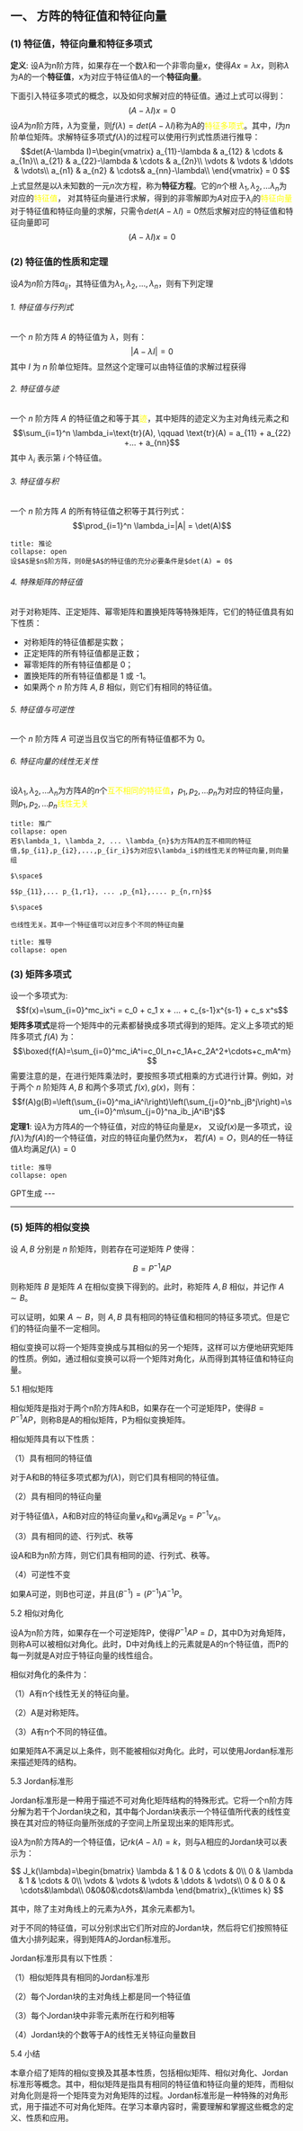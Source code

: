 ## 一、 方阵的特征值和特征向量
### (1) 特征值，特征向量和特征多项式
**定义**: 设A为n阶方阵，如果存在一个数$\lambda$和一个非零向量$x$，使得$Ax=\lambda x$，则称$\lambda$为A的一个**特征值**，x为对应于特征值$\lambda$的一个**特征向量**。

下面引入特征多项式的概念，以及如何求解对应的特征值。通过上式可以得到：
$$(A - \lambda I)x = 0$$
设$A$为$n$阶方阵，$\lambda$为变量，则$f(\lambda)=det(A-\lambda I)$称为A的<mark style="background: transparent; color: yellow">特征多项式</mark>。其中，$I$为$n$阶单位矩阵。求解特征多项式$f(\lambda)$的过程可以使用行列式性质进行推导：
$$det(A-\lambda I)=\begin{vmatrix}
a_{11}-\lambda & a_{12} & \cdots & a_{1n}\\
a_{21} & a_{22}-\lambda & \cdots & a_{2n}\\
\vdots & \vdots & \ddots & \vdots\\
a_{n1} & a_{n2} & \cdots& a_{nn}-\lambda\\
\end{vmatrix} = 0
$$
上式显然是以$\lambda$未知数的一元$n$次方程，称为**特征方程**。它的$n$个根 $\lambda_1,\lambda_2,...\lambda_n$为对应的<mark style="background: transparent; color: yellow">特征值</mark>， 对其特征向量进行求解，得到的非零解即为$A$对应于$\lambda_i$的<mark style="background: transparent; color: yellow">特征向量</mark>
对于特征值和特征向量的求解，只需令$det(A-\lambda I) = 0$然后求解对应的特征值和特征向量即可
$$(A-\lambda I)x=0$$
### (2) 特征值的性质和定理
设$A$为$n$阶方阵$a_{ij}$，其特征值为$\lambda_1, \lambda_2, ...,\lambda_n$，则有下列定理
###### 1. 特征值与行列式
一个 $n$ 阶方阵 $A$ 的特征值为 $\lambda$，则有：
$$|A-\lambda I|=0$$
其中 $I$ 为 $n$ 阶单位矩阵。显然这个定理可以由特征值的求解过程获得
###### 2. 特征值与迹
一个 $n$ 阶方阵 $A$ 的特征值之和等于其<mark style="background: transparent; color: yellow">迹</mark>，其中矩阵的迹定义为主对角线元素之和
$$\sum_{i=1}^n \lambda_i=\text{tr}(A),  \qquad \text{tr}(A) = a_{11} + a_{22} +... + a_{nn}$$
其中 $\lambda_i$ 表示第 $i$ 个特征值。

###### 3. 特征值与积
一个 $n$ 阶方阵 $A$ 的所有特征值之积等于其行列式：
$$\prod_{i=1}^n \lambda_i=|A| = \det(A)$$
`````ad-note
title: 推论
collapse: open
设$A$是$n$阶方阵，则0是$A$的特征值的充分必要条件是$det(A) = 0$
`````

###### 4. 特殊矩阵的特征值
对于对称矩阵、正定矩阵、幂零矩阵和置换矩阵等特殊矩阵，它们的特征值具有如下性质：
- 对称矩阵的特征值都是实数；
- 正定矩阵的所有特征值都是正数；
- 幂零矩阵的所有特征值都是 0；
- 置换矩阵的所有特征值都是 1 或 -1。
- 如果两个 $n$ 阶方阵 $A,B$ 相似，则它们有相同的特征值。

###### 5. 特征值与可逆性
一个 $n$ 阶方阵 $A$ 可逆当且仅当它的所有特征值都不为 0。

###### 6. 特征向量的线性无关性
设$\lambda_1, \lambda_2, ...\lambda_n$为方阵$A$的$n$个<mark style="background: transparent; color: yellow">互不相同的特征值</mark>，$p_1, p_2, ... p_n$为对应的特征向量，则$p_1, p_2, ...p_n$<mark style="background: transparent; color: yellow">线性无关</mark>

`````ad-note
title: 推广
collapse: open
若$\lambda_1, \lambda_2, ... \lambda_{n}$为方阵A的互不相同的特征值,$p_{i1},p_{i2},...,p_{ir_i}$为对应$\lambda_i$的线性无关的特征向量,则向量组

$\space$

$$p_{11},... p_{1,r1}, ... ,p_{n1},.... p_{n,rn}$$

$\space$ 

也线性无关。其中一个特征值可以对应多个不同的特征向量
`````

`````ad-todo
title: 推导
collapse: open
`````

### (3) 矩阵多项式
设一个多项式为: 
$$f(x)=\sum_{i=0}^mc_ix^i = c_0 + c_1 x + ... + c_{s-1}x^{s-1} + c_s x^s$$
**矩阵多项式**是将一个矩阵中的元素都替换成多项式得到的矩阵。定义上多项式的矩阵多项式 $f(A)$ 为：
$$\boxed{f(A)=\sum_{i=0}^mc_iA^i=c_0I_n+c_1A+c_2A^2+\cdots+c_mA^m}$$
需要注意的是，在进行矩阵乘法时，要按照多项式相乘的方式进行计算。例如，对于两个 $n$ 阶矩阵 $A,B$ 和两个多项式 $f(x),g(x)$，则有：
$$f(A)g(B)=\left(\sum_{i=0}^ma_iA^i\right)\left(\sum_{j=0}^nb_jB^j\right)=\sum_{i=0}^m\sum_{j=0}^na_ib_jA^iB^j$$
**定理1**: 设$\lambda$为方阵$A$的一个特征值，对应的特征向量是$x$， 又设$f(x)$是一多项式，设$f(\lambda)$为$f(A)$的一个特征值，对应的特征向量仍然为$x$， 若$f(A) = O$，则$A$的任一特征值$\lambda$均满足$f(\lambda) = 0$

`````ad-todo
title: 推导
collapse: open
`````





GPT生成 ---

---

### (5) 矩阵的相似变换

设 $A,B$ 分别是 $n$ 阶矩阵，则若存在可逆矩阵 $P$ 使得：

$$
B=P^{-1}AP
$$

则称矩阵 $B$ 是矩阵 $A$ 在相似变换下得到的。此时，称矩阵 $A,B$ 相似，并记作 $A\sim B$。

可以证明，如果 $A\sim B$，则 $A,B$ 具有相同的特征值和相同的特征多项式。但是它们的特征向量不一定相同。

相似变换可以将一个矩阵变换成与其相似的另一个矩阵，这样可以方便地研究矩阵的性质。例如，通过相似变换可以将一个矩阵对角化，从而得到其特征值和特征向量。


5.1 相似矩阵

相似矩阵是指对于两个n阶方阵A和B，如果存在一个可逆矩阵P，使得$B=P^{-1}AP$，则称B是A的相似矩阵，P为相似变换矩阵。

相似矩阵具有以下性质：

（1）具有相同的特征值

对于A和B的特征多项式都为$f(\lambda)$，则它们具有相同的特征值。

（2）具有相同的特征向量

对于特征值$\lambda$，A和B对应的特征向量$v_A$和$v_B$满足$v_B=P^{-1}v_A$。

（3）具有相同的迹、行列式、秩等

设A和B为n阶方阵，则它们具有相同的迹、行列式、秩等。

（4）可逆性不变

如果A可逆，则B也可逆，并且$(B^{-1})=(P^{-1})A^{-1}P$。

5.2 相似对角化

设A为n阶方阵，如果存在一个可逆矩阵P，使得$P^{-1}AP=D$，其中D为对角矩阵，则称A可以被相似对角化。此时，D中对角线上的元素就是A的n个特征值，而P的每一列就是A对应于特征向量的线性组合。

相似对角化的条件为：

（1）A有n个线性无关的特征向量。

（2）A是对称矩阵。

（3）A有n个不同的特征值。

如果矩阵A不满足以上条件，则不能被相似对角化。此时，可以使用Jordan标准形来描述矩阵的结构。

5.3 Jordan标准形

Jordan标准形是一种用于描述不可对角化矩阵结构的特殊形式。它将一个n阶方阵分解为若干个Jordan块之和，其中每个Jordan块表示一个特征值所代表的线性变换在其对应的特征向量所张成的子空间上所呈现出来的矩阵形式。

设$\lambda$为n阶方阵A的一个特征值，记$rk(A-\lambda I)=k$，则与$\lambda$相应的Jordan块可以表示为：

$$
J_k(\lambda)=\begin{bmatrix}
\lambda & 1 & 0 & \cdots & 0\\
0 & \lambda & 1 & \cdots & 0\\
\vdots & \vdots & \vdots & \ddots & \vdots\\
0 & 0 & 0 & \cdots&\lambda\\
0&0&0&\cdots&\lambda
\end{bmatrix}_{k\times k}
$$

其中，除了主对角线上的元素为$\lambda$外，其余元素都为1。

对于不同的特征值，可以分别求出它们所对应的Jordan块，然后将它们按照特征值大小排列起来，得到矩阵A的Jordan标准形。

Jordan标准形具有以下性质：

（1）相似矩阵具有相同的Jordan标准形

（2）每个Jordan块的主对角线上都是同一个特征值

（3）每个Jordan块中非零元素所在行和列相等

（4）Jordan块的个数等于A的线性无关特征向量数目

5.4 小结

本章介绍了矩阵的相似变换及其基本性质，包括相似矩阵、相似对角化、Jordan标准形等概念。其中，相似矩阵是指具有相同的特征值和特征向量的矩阵，而相似对角化则是将一个矩阵变为对角矩阵的过程。Jordan标准形是一种特殊的对角形式，用于描述不可对角化矩阵。在学习本章内容时，需要理解和掌握这些概念的定义、性质和应用。
